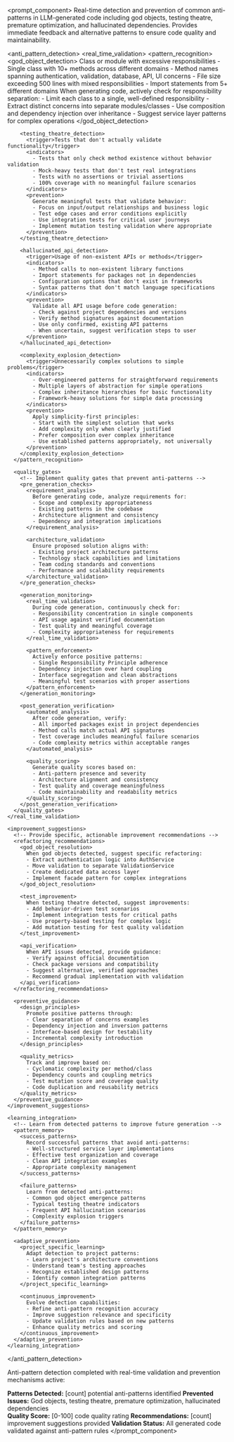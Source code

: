 <prompt_component>
  <step name="Anti-Pattern Detection and Prevention">
    <description>
Real-time detection and prevention of common anti-patterns in LLM-generated code including god objects, testing theatre, premature optimization, and hallucinated dependencies. Provides immediate feedback and alternative patterns to ensure code quality and maintainability.
    </description>
  </step>

  <anti_pattern_detection>
    <real_time_validation>
      <!-- Detect and prevent common LLM anti-patterns during code generation -->
      <pattern_recognition>
        <god_object_detection>
          <trigger>Class or module with excessive responsibilities</trigger>
          <indicators>
            - Single class with 10+ methods across different domains
            - Method names spanning authentication, validation, database, API, UI concerns
            - File size exceeding 500 lines with mixed responsibilities
            - Import statements from 5+ different domains
          </indicators>
          <prevention>
            When generating code, actively check for responsibility separation:
            - Limit each class to a single, well-defined responsibility
            - Extract distinct concerns into separate modules/classes
            - Use composition and dependency injection over inheritance
            - Suggest service layer patterns for complex operations
          </prevention>
        </god_object_detection>
        
        <testing_theatre_detection>
          <trigger>Tests that don't actually validate functionality</trigger>
          <indicators>
            - Tests that only check method existence without behavior validation
            - Mock-heavy tests that don't test real integrations
            - Tests with no assertions or trivial assertions
            - 100% coverage with no meaningful failure scenarios
          </indicators>
          <prevention>
            Generate meaningful tests that validate behavior:
            - Focus on input/output relationships and business logic
            - Test edge cases and error conditions explicitly
            - Use integration tests for critical user journeys
            - Implement mutation testing validation where appropriate
          </prevention>
        </testing_theatre_detection>
        
        <hallucinated_api_detection>
          <trigger>Usage of non-existent APIs or methods</trigger>
          <indicators>
            - Method calls to non-existent library functions
            - Import statements for packages not in dependencies
            - Configuration options that don't exist in frameworks
            - Syntax patterns that don't match language specifications
          </indicators>
          <prevention>
            Validate all API usage before code generation:
            - Check against project dependencies and versions
            - Verify method signatures against documentation
            - Use only confirmed, existing API patterns
            - When uncertain, suggest verification steps to user
          </prevention>
        </hallucinated_api_detection>
        
        <complexity_explosion_detection>
          <trigger>Unnecessarily complex solutions to simple problems</trigger>
          <indicators>
            - Over-engineered patterns for straightforward requirements
            - Multiple layers of abstraction for simple operations
            - Complex inheritance hierarchies for basic functionality
            - Framework-heavy solutions for simple data processing
          </indicators>
          <prevention>
            Apply simplicity-first principles:
            - Start with the simplest solution that works
            - Add complexity only when clearly justified
            - Prefer composition over complex inheritance
            - Use established patterns appropriately, not universally
          </prevention>
        </complexity_explosion_detection>
      </pattern_recognition>
      
      <quality_gates>
        <!-- Implement quality gates that prevent anti-patterns -->
        <pre_generation_checks>
          <requirement_analysis>
            Before generating code, analyze requirements for:
            - Scope and complexity appropriateness
            - Existing patterns in the codebase
            - Architecture alignment and consistency
            - Dependency and integration implications
          </requirement_analysis>
          
          <architecture_validation>
            Ensure proposed solution aligns with:
            - Existing project architecture patterns
            - Technology stack capabilities and limitations
            - Team coding standards and conventions
            - Performance and scalability requirements
          </architecture_validation>
        </pre_generation_checks>
        
        <generation_monitoring>
          <real_time_validation>
            During code generation, continuously check for:
            - Responsibility concentration in single components
            - API usage against verified documentation
            - Test quality and meaningful coverage
            - Complexity appropriateness for requirements
          </real_time_validation>
          
          <pattern_enforcement>
            Actively enforce positive patterns:
            - Single Responsibility Principle adherence
            - Dependency injection over hard coupling
            - Interface segregation and clean abstractions
            - Meaningful test scenarios with proper assertions
          </pattern_enforcement>
        </generation_monitoring>
        
        <post_generation_verification>
          <automated_analysis>
            After code generation, verify:
            - All imported packages exist in project dependencies
            - Method calls match actual API signatures
            - Test coverage includes meaningful failure scenarios
            - Code complexity metrics within acceptable ranges
          </automated_analysis>
          
          <quality_scoring>
            Generate quality scores based on:
            - Anti-pattern presence and severity
            - Architecture alignment and consistency
            - Test quality and coverage meaningfulness
            - Code maintainability and readability metrics
          </quality_scoring>
        </post_generation_verification>
      </quality_gates>
    </real_time_validation>
    
    <improvement_suggestions>
      <!-- Provide specific, actionable improvement recommendations -->
      <refactoring_recommendations>
        <god_object_resolution>
          When god objects detected, suggest specific refactoring:
          - Extract authentication logic into AuthService
          - Move validation to separate ValidationService
          - Create dedicated data access layer
          - Implement facade pattern for complex integrations
        </god_object_resolution>
        
        <test_improvement>
          When testing theatre detected, suggest improvements:
          - Add behavior-driven test scenarios
          - Implement integration tests for critical paths
          - Use property-based testing for complex logic
          - Add mutation testing for test quality validation
        </test_improvement>
        
        <api_verification>
          When API issues detected, provide guidance:
          - Verify against official documentation
          - Check package versions and compatibility
          - Suggest alternative, verified approaches
          - Recommend gradual implementation with validation
        </api_verification>
      </refactoring_recommendations>
      
      <preventive_guidance>
        <design_principles>
          Promote positive patterns through:
          - Clear separation of concerns examples
          - Dependency injection and inversion patterns
          - Interface-based design for testability
          - Incremental complexity introduction
        </design_principles>
        
        <quality_metrics>
          Track and improve based on:
          - Cyclomatic complexity per method/class
          - Dependency counts and coupling metrics
          - Test mutation score and coverage quality
          - Code duplication and reusability metrics
        </quality_metrics>
      </preventive_guidance>
    </improvement_suggestions>
    
    <learning_integration>
      <!-- Learn from detected patterns to improve future generation -->
      <pattern_memory>
        <success_patterns>
          Record successful patterns that avoid anti-patterns:
          - Well-structured service layer implementations
          - Effective test organization and coverage
          - Clean API integration examples
          - Appropriate complexity management
        </success_patterns>
        
        <failure_patterns>
          Learn from detected anti-patterns:
          - Common god object emergence patterns
          - Typical testing theatre indicators
          - Frequent API hallucination scenarios
          - Complexity explosion triggers
        </failure_patterns>
      </pattern_memory>
      
      <adaptive_prevention>
        <project_specific_learning>
          Adapt detection to project patterns:
          - Learn project's architecture conventions
          - Understand team's testing approaches
          - Recognize established design patterns
          - Identify common integration patterns
        </project_specific_learning>
        
        <continuous_improvement>
          Evolve detection capabilities:
          - Refine anti-pattern recognition accuracy
          - Improve suggestion relevance and specificity
          - Update validation rules based on new patterns
          - Enhance quality metrics and scoring
        </continuous_improvement>
      </adaptive_prevention>
    </learning_integration>
  </anti_pattern_detection>

  <o>
Anti-pattern detection completed with real-time validation and prevention mechanisms active:

**Patterns Detected:** [count] potential anti-patterns identified
**Prevented Issues:** God objects, testing theatre, premature optimization, hallucinated dependencies  
**Quality Score:** [0-100] code quality rating
**Recommendations:** [count] improvement suggestions provided
**Validation Status:** All generated code validated against anti-pattern rules
  </o>
</prompt_component> 